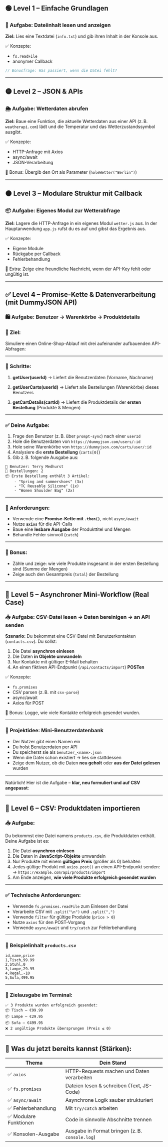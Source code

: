 ## 🟢 **Level 1 – Einfache Grundlagen**

### 🧪 Aufgabe: **Dateiinhalt lesen und anzeigen**

**Ziel:** Lies eine Textdatei (`info.txt`) und gib ihren Inhalt in der Konsole aus.

✅ Konzepte:

-   `fs.readFile`
-   anonymer Callback

```js
// Bonusfrage: Was passiert, wenn die Datei fehlt?
```

---

## 🟡 **Level 2 – JSON & APIs**

### 🌦️ Aufgabe: **Wetterdaten abrufen**

**Ziel:** Baue eine Funktion, die aktuelle Wetterdaten aus einer API (z. B. `weatherapi.com`) lädt und die Temperatur und das Wetterzustandssymbol ausgibt.

✅ Konzepte:

-   HTTP-Anfrage mit Axios
-   async/await
-   JSON-Verarbeitung

📎 Bonus: Übergib den Ort als Parameter (`holeWetter("Berlin")`)

---

## 🟠 **Level 3 – Modulare Struktur mit Callback**

### 📦 Aufgabe: **Eigenes Modul zur Wetterabfrage**

**Ziel:** Lagere die HTTP-Anfrage in ein eigenes Modul `wetter.js` aus. In der Hauptanwendung `app.js` rufst du es auf und gibst das Ergebnis aus.

✅ Konzepte:

-   Eigene Module
-   Rückgabe per Callback
-   Fehlerbehandlung

🧩 Extra: Zeige eine freundliche Nachricht, wenn der API-Key fehlt oder ungültig ist.

---

## ✅ **Level 4 – Promise-Kette & Datenverarbeitung (mit DummyJSON API)**

### 🛍️ **Aufgabe: Benutzer → Warenkörbe → Produktdetails**

### 🎯 Ziel:

Simuliere einen Online-Shop-Ablauf mit drei aufeinander aufbauenden API-Abfragen:

---

### 📌 Schritte:

1. **getUser(userId)**
   → Liefert die Benutzerdaten (Vorname, Nachname)

2. **getUserCarts(userId)**
   → Liefert alle Bestellungen (Warenkörbe) dieses Benutzers

3. **getCartDetails(cartId)**
   → Liefert die Produktdetails der **ersten Bestellung** (Produkte & Mengen)

---

### ✅ Deine Aufgabe:

1. Frage den Benutzer (z. B. über `prompt-sync`) nach einer `userId`
2. Hole die Benutzerdaten von
   `https://dummyjson.com/users/:id`
3. Hole seine Warenkörbe von
   `https://dummyjson.com/carts/user/:id`
4. Analysiere die **erste Bestellung** (`carts[0]`)
5. Gib z. B. folgende Ausgabe aus:

```
🧑 Benutzer: Terry Medhurst
🛒 Bestellungen: 2
📦 Erste Bestellung enthält 3 Artikel:
    - "Spring and summershoes" (3x)
    - "TC Reusable Silicone" (1x)
    - "Women Shoulder Bag" (2x)
```

---

### 🔁 Anforderungen:

-   Verwende eine **Promise-Kette mit `.then()`**, nicht `async/await`
-   Nutze **`axios`** für die API-Calls
-   Baue eine **lesbare Ausgabe** der Produkttitel und Mengen
-   Behandle Fehler sinnvoll (`catch`)

---

### 🧠 Bonus:

-   Zähle und zeige: wie viele Produkte insgesamt in der ersten Bestellung sind (Summe der Mengen)
-   Zeige auch den Gesamtpreis (`total`) der Bestellung

---

## 🔴 **Level 5 – Asynchroner Mini-Workflow (Real Case)**

### 📥 Aufgabe: **CSV-Datei lesen → Daten bereinigen → an API senden**

**Szenario:** Du bekommst eine CSV-Datei mit Benutzerkontakten (`contacts.csv`). Du sollst:

1. Die Datei **asynchron einlesen**
2. Die Daten **in Objekte umwandeln**
3. Nur Kontakte mit gültiger E-Mail behalten
4. An einen fiktiven API-Endpunkt (`/api/contacts/import`) **POSTen**

✅ Konzepte:

-   `fs.promises`
-   CSV parsen (z. B. mit `csv-parse`)
-   async/await
-   Axios für POST

📎 Bonus: Logge, wie viele Kontakte erfolgreich gesendet wurden.

---

### 🧩 **Projektidee: Mini-Benutzerdatenbank**

-   Der Nutzer gibt einen Namen ein
-   Du holst Benutzerdaten per API
-   Du speicherst sie als `benutzer_<name>.json`
-   Wenn die Datei schon existiert → lies sie stattdessen
-   Zeige dem Nutzer, ob die Daten **neu geholt** oder **aus der Datei gelesen** wurden

---

Natürlich! Hier ist die Aufgabe – **klar, neu formuliert und auf CSV angepasst**:

---

## 🧪 **Level 6 – CSV: Produktdaten importieren**

### 📥 **Aufgabe:**

Du bekommst eine Datei namens `products.csv`, die Produktdaten enthält.
Deine Aufgabe ist es:

1. Die Datei **asynchron einlesen**
2. Die Daten in **JavaScript-Objekte** umwandeln
3. Nur Produkte mit einem **gültigen Preis** (größer als 0) behalten
4. Jedes gültige Produkt mit `axios.post()` an einen API-Endpunkt senden:
   → `https://example.com/api/products/import`
5. Am Ende anzeigen, **wie viele Produkte erfolgreich gesendet wurden**

---

### ✅ **Technische Anforderungen:**

-   Verwende `fs.promises.readFile` zum Einlesen der Datei
-   Verarbeite CSV mit `.split("\n")` und `.split(",")`
-   Verwende `filter` für gültige Produkte (`price > 0`)
-   Nutze `axios` für den POST-Vorgang
-   Verwende `async/await` und `try/catch` zur Fehlerbehandlung

---

### 📄 Beispielinhalt `products.csv`

```csv
id,name,price
1,Tisch,99.99
2,Stuhl,0
3,Lampe,29.95
4,Regal,-10
5,Sofa,499.95
```

---

### 🎯 Zielausgabe im Terminal:

```
✅ 3 Produkte wurden erfolgreich gesendet:
📦 Tisch – €99.99
📦 Lampe – €29.95
📦 Sofa – €499.95
❌ 2 ungültige Produkte übersprungen (Preis ≤ 0)
```

---

## 🧠 **Was du jetzt bereits kannst (Stärken):**

| Thema                  | Dein Stand                                      |
| ---------------------- | ----------------------------------------------- |
| ✅ `axios`             | HTTP-Requests machen und Daten verarbeiten      |
| ✅ `fs.promises`       | Dateien lesen & schreiben (Text, JS-Code)       |
| ✅ `async/await`       | Asynchrone Logik sauber strukturiert            |
| ✅ Fehlerbehandlung    | Mit `try/catch` arbeiten                        |
| ✅ Modulare Funktionen | Code in sinnvolle Abschnitte trennen            |
| ✅ Konsolen-Ausgabe    | Ausgabe in Format bringen (z. B. `console.log`) |
